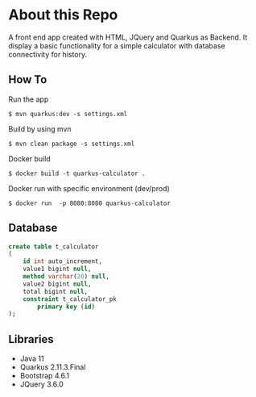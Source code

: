 # About this Repo

A front end app created with HTML, JQuery and Quarkus as Backend. It display a basic functionality for a simple calculator with database connectivity for history.

How To
------------

Run the app
 ```
 $ mvn quarkus:dev -s settings.xml
 ```

Build by using mvn
 ```
 $ mvn clean package -s settings.xml
 ```

Docker build
 ```
 $ docker build -t quarkus-calculator .
 ```

Docker run with specific environment (dev/prod)
 ```
 $ docker run  -p 8080:8080 quarkus-calculator
 ```

Database
-----------
```sql
create table t_calculator
(
	id int auto_increment,
	value1 bigint null,
	method varchar(20) null,
	value2 bigint null,
	total bigint null,
	constraint t_calculator_pk
		primary key (id)
);
```

Libraries
------------
- Java 11
- Quarkus 2.11.3.Final
- Bootstrap 4.6.1
- JQuery 3.6.0